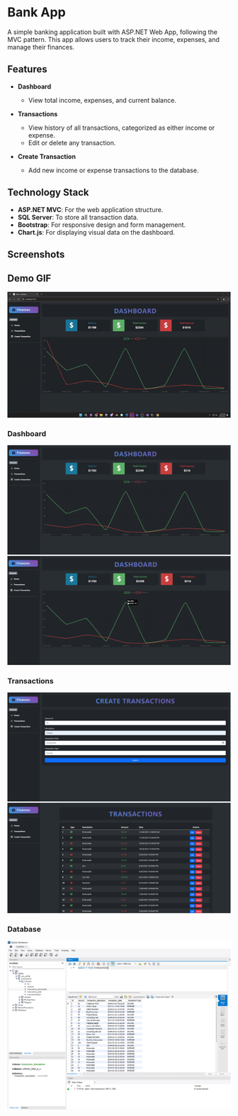 # Bank App

A simple banking application built with ASP.NET Web App, following the MVC pattern. This app allows users to track their income, expenses, and manage their finances.

## Features

- **Dashboard**
  - View total income, expenses, and current balance.
  
- **Transactions**
  - View history of all transactions, categorized as either income or expense.
  - Edit or delete any transaction.

- **Create Transaction**
  - Add new income or expense transactions to the database.

## Technology Stack

- **ASP.NET MVC**: For the web application structure.
- **SQL Server**: To store all transaction data.
- **Bootstrap**: For responsive design and form management.
- **Chart.js**: For displaying visual data on the dashboard.

## Screenshots

## Demo GIF

![Demo](Screenshots/bank.gif)

### Dashboard
![Dashboard](Screenshots/Dashboard_1.png)
![Dashboard](Screenshots/Dashboard_2.png)

### Transactions
![Transactions](Screenshots/CreateTransactions.png)
![Transactions](Screenshots/Transactions.png)

### Database
![Database](Screenshots/Database.png)
